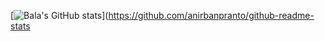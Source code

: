

[![Bala's GitHub stats](https://github-readme-stats.vercel.app/api?username=anirbanpranto&show_icons=true)](https://github.com/anirbanpranto/github-readme-stats

